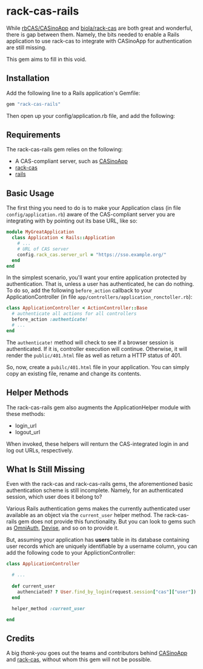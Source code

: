 # rack-cas-rails

While [rbCAS/CASinoApp](http://rbcas.com) and [biola/rack-cas](https://github.com/biola/rack-cas) are both great
and wonderful, there is gap between them.  Namely, the bits needed to enable a Rails application to use rack-cas to integrate with
CASinoApp for authentication are still missing.

This gem aims to fill in this void.

## Installation

Add the following line to a Rails application's Gemfile:

```ruby
gem "rack-cas-rails"
```

Then open up your config/application.rb file, and add the following:

## Requirements

The rack-cas-rails gem relies on the following:

  * A CAS-compliant server, such as [CASinoApp](http://rbcas.com)
  * [rack-cas](https://github.com/biola/rack-cas)
  * [rails](http://rubyonrails.org/)

## Basic Usage

The first thing you need to do is to make your Application class (in file ```config/application.rb```) aware of the CAS-compliant
server you are integrating with by pointing out its base URL, like so:

```ruby
module MyGreatApplication
  class Application < Rails::Application
    # ...
    # URL of CAS server
    config.rack_cas.server_url = "https://sso.example.org/"
  end
end
```

In the simplest scenario, you'll want your entire application protected by authentication.  That is, unless a user has authenticated,
he can do nothing.  To do so, add the following ```before_action``` callback to your ApplicationController (in file
```app/controllers/application_ronctoller.rb```):

```ruby
class ApplicationController < ActionController::Base
  # authenticate all actions for all controllers
  before_action :authenticate!
  # ...
end
```

The ```authenticate!``` method will check to see if a browser session is authenticated.  If it is, controller execution will continue.
Otherwise, it will render the ```public/401.html``` file as well as return a HTTP status of 401.

So, now, create a ```pubilc/401.html``` file in your application.   You can simply copy an existing file, rename and change its
contents.

## Helper Methods

The rack-cas-rails gem also augments the ApplicationHelper module with these methods:

  * login_url
  * logout_url

When invoked, these helpers will renturn the CAS-integrated login in and log out URLs, respectively.

## What Is Still Missing

Even with the rack-cas and rack-cas-rails gems, the aforementioned basic authentication scheme is still incomplete.  Namely, for an
authenticated session, which user does it belong to?

Various Rails authentication gems makes the currently authenticated user available as an object via the ```current_user``` helper
method.  The rack-cas-rails gem does not provide this functionality.  But you can look to gems such as
[OmniAuth](https://github.com/intridea/omniauth), [Devise](https://github.com/plataformatec/devise), and so on
to provide it.

But, assuming your application has **users** table in its database containing user records which are uniquely identifiable by a username
column, you can add the following code to your ApplictionController:

```ruby
class ApplicationController

  # ...
  
  def current_user
    authenciated? ? User.find_by_login(request.session["cas"]["user"]) : nil
  end

  helper_method :current_user

end
```

## Credits

A big *thank-you* goes out the teams and contributors behind [CASinoApp](http://rbcas.com) and
[rack-cas](https://github.com/biola/rack-cas), without whom this gem will not be possible.
